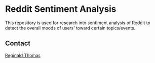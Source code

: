 # Reddit Sentiment Analysis 

This repository is used for research into sentiment analysis of Reddit to detect
the overall moods of users' toward certain topics/events.

## Contact
[Reginald Thomas](mailto:reginaldcolethomas@gmail.com)

